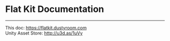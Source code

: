 # Flat Kit Documentation
---------------------------------------
This doc: https://flatkit.dustyroom.com  
Unity Asset Store: http://u3d.as/1uVy
